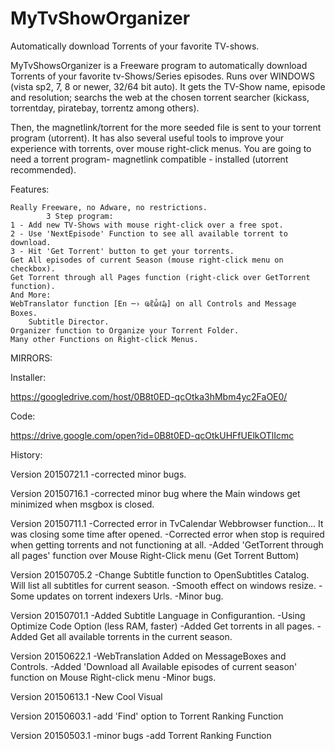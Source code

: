 # MyTvShowOrganizer
Automatically download Torrents of your favorite TV-shows.

MyTvShowsOrganizer is a Freeware program to automatically download Torrents of your favorite tv-Shows/Series episodes.
Runs over WINDOWS (vista sp2, 7, 8 or newer, 32/64 bit auto).
It gets the TV-Show name, episode and resolution; searchs the web at the chosen torrent searcher (kickass, torrentday, piratebay, torrentz among others). 

Then, the magnetlink/torrent for the more seeded file is sent to your torrent program (utorrent).
It has also several useful tools to improve your experience with torrents, over mouse right-click menus.
You are going to need a torrent program- magnetlink compatible - installed (utorrent recommended).

Features:

    Really Freeware, no Adware, no restrictions.
    		3 Step program:
	1 - Add new TV-Shows with mouse right-click over a free spot.
	2 - Use 'NextEpisode' Function to see all available torrent to download.
	3 - Hit 'Get Torrent' button to get your torrents.
	Get All episodes of current Season (mouse right-click menu on checkbox).
	Get Torrent through all Pages function (right-click over GetTorrent function).
	And More:
	WebTranslator function [En ─› Ҩἒὧℓ₯] on all Controls and Message Boxes.
	    Subtitle Director.
	Organizer function to Organize your Torrent Folder.
	Many other Functions on Right-click Menus.

MIRRORS:

Installer:

https://googledrive.com/host/0B8t0ED-qcOtka3hMbm4yc2FaOE0/

Code:

https://drive.google.com/open?id=0B8t0ED-qcOtkUHFfUElkOTlIcmc


History:


Version 20150721.1
-corrected minor bugs.

Version 20150716.1
-corrected minor bug where the Main
windows get minimized when msgbox is closed.

Version 20150711.1
-Corrected error in TvCalendar Webbrowser function...
It was closing some time after opened.
-Corrected error when stop is required when getting
torrents and not functioning at all.
-Added 'GetTorrent through all pages' function
over Mouse Right-Click menu (Get Torrent Buttom)

Version 20150705.2
-Change Subtitle function to OpenSubtitles Catalog.
Will list all subtitles for current season.
-Smooth effect on windows resize.
-Some updates on torrent indexers Urls.
-Minor bug.

Version 20150701.1
-Added Subtitle Language in Configurantion.
-Using Optimize Code Option (less RAM, faster)
-Added Get torrents in all pages.
-Added Get all available torrents in the current season.

Version 20150622.1
-WebTranslation Added on MessageBoxes and Controls.
-Added 'Download all Available episodes of current season'
function on Mouse Right-click menu
-Minor bugs.

Version 20150613.1
-New Cool Visual

Version 20150603.1
-add 'Find' option to Torrent Ranking Function

Version 20150503.1
-minor bugs
-add Torrent Ranking Function
